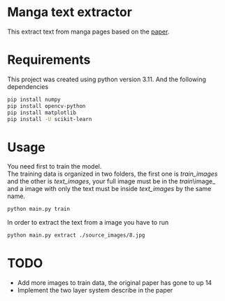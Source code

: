 # Manga text extractor
This extract text from manga pages based on the [paper](https://dl.acm.org/doi/10.1145/3011549.3011560).

# Requirements
This project was created using python version 3.11.
And the following dependencies

``` sh
pip install numpy
pip install opencv-python
pip install matplotlib
pip install -U scikit-learn
```

# Usage
You need first to train the model.  
The training data is organized in two folders, the first one is _train\_images_
and the other is _text\_images_, your full image must be in the _train_\image_ and a image with only the text must be inside _text\_images_ by the same name.
``` sh
python main.py train
```

In order to extract the text from a image you have to run
``` sh
python main.py extract ./source_images/8.jpg
```

# TODO
- Add more images to train data, the original paper has gone to up 14
- Implement the two layer system describe in the paper
